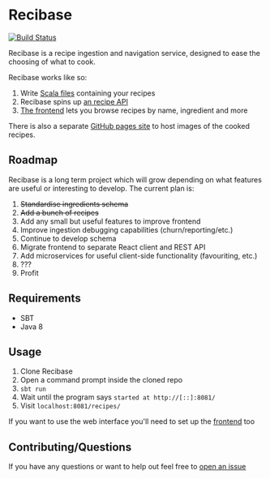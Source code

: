 # Recibase

[![Build Status](https://travis-ci.com/The-Silverwood-Institute/Recibase.svg?branch=master)](https://travis-ci.com/The-Silverwood-Institute/Recibase)

Recibase is a recipe ingestion and navigation service, designed to ease the choosing of what to cook.

Recibase works like so:

1. Write [Scala files][recipes] containing your recipes
2. Recibase spins up [an recipe API][recipe-api]
3. [The frontend][frontend] lets you browse recipes by name, ingredient and more

There is also a separate [GitHub pages site](https://github.com/The-Silverwood-Institute/Recipe-Images/) to host images of the cooked recipes.

## Roadmap

Recibase is a long term project which will grow depending on what features are useful or interesting to develop. The current plan is:

1. ~~Standardise ingredients schema~~
2. ~~Add a bunch of recipes~~
3. Add any small but useful features to improve frontend
4. Improve ingestion debugging capabilities (churn/reporting/etc.)
5. Continue to develop schema
6. Migrate frontend to separate React client and REST API
7. Add microservices for useful client-side functionality (favouriting, etc.)
8. ???
9. Profit

## Requirements

- SBT
- Java 8

## Usage

1. Clone Recibase
2. Open a command prompt inside the cloned repo
3. `sbt run`
4. Wait until the program says `started at http://[::]:8081/`
5. Visit `localhost:8081/recipes/`

If you want to use the web interface you'll need to set up the [frontend][frontend] too

## Contributing/Questions

If you have any questions or want to help out feel free to [open an issue][new-issue]

[recipes]: https://github.com/The-Silverwood-Institute/Recibase/tree/master/src/main/scala/com/herokuapp/recibase/recipes
[recipe-api]: http://recibase-api.herokuapp.com/recipes/
[frontend]: https://github.com/The-Silverwood-Institute/Frontend
[git-submodules]: https://git-scm.com/book/en/v2/Git-Tools-Submodules
[new-issue]: https://github.com/The-Silverwood-Institute/Recibase/issues/new
